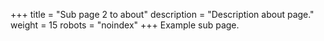 +++
title = "Sub page 2 to about"
description = "Description about page."
weight = 15
robots = "noindex"
+++
Example sub page.
